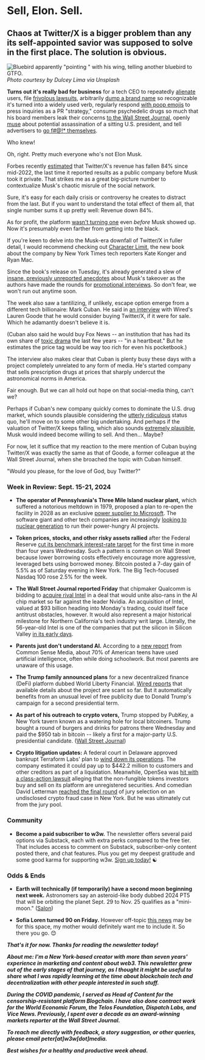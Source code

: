 # Sell, Elon. Sell.
## Chaos at Twitter/X is a bigger problem than any its self-appointed savior was supposed to solve in the first place. The solution is obvious.

![Bluebird apparently "pointing " with his wing, telling another bluebird to GTFO.](https://images.unsplash.com/photo-1650423621016-4e3b97a8d37f?q=80&w=3270&auto=format&fit=crop&ixlib=rb-4.0.3&ixid=M3wxMjA3fDB8MHxwaG90by1wYWdlfHx8fGVufDB8fHx8fA%3D%3D)
*Photo courtesy by Dulcey Lima via Unsplash*

**Turns out it's really bad for business** for a tech CEO to repeatedly [alienate](https://www.nbcnews.com/tech/elon-musk-black-twitter-influencers-hate-speech-rcna59474) users, file [frivolous lawsuits](https://www.nbcnews.com/tech/tech-news/elon-musk-x-twitter-ccdh-lawsuit-rcna144960), arbitrarily [dump a brand name](https://www.forbes.com/sites/marcuscollins/2023/07/30/the-real-lesson-to-be-learned-from-twitters-rebrand/) so recognizable it's turned into a widely used verb, regularly respond [with poop emojis](https://mashable.com/article/twitter-press-poop-emoji) to press inquiries as a PR "strategy," consume psychedelic drugs so much that his board members leak their concerns [to the Wall Street Journal](https://www.wsj.com/business/elon-musk-illegal-drugs-e826a9e1?st=qxMiDo&reflink=desktopwebshare_permalink), openly [muse](https://www.msn.com/en-us/news/other/secret-service-is-investigating-elon-musk-s-biden-kamala-assassination-tweet/ar-AA1qR5Q4) about potential assassination of a sitting U.S. president, and tell advertisers to [go f#@!* themselves](https://www.theverge.com/2023/11/29/23981928/elon-musk-ad-boycott-go-fuck-yourself-destroy-x).

Who knew!

Oh, right. Pretty much everyone who's not Elon Musk.

Forbes recently [estimated](https://news.google.com/read/CBMitAFBVV95cUxPZ2laOFZvU3Z5VmptTktmdWNEQWZOQkh1dk93a19BcHcwZURia2lQdVU2UHp0blVaSWFTYXBaTm90U3EtZXIyRG51UnFKN2tFY3l3U2xkazh0NnQtTTZ1LTN1c0F3UVlyTHdXUUJFWlZYd3RKZTg1cHJXT2F0ckoxWDZvOXhfMjdmWmJ1RDAxMDNzTFZjTTBkYXVlLUt4ZGhPbHRmdmhfYVRGSV9KbFFoSTUyYjU?hl=en-US&gl=US&ceid=US%3Aen) that Twitter/X's revenue has fallen 84% since mid-2022, the last time it reported results as a public company before Musk took it private. That strikes me as a great big-picture number to contextualize Musk's chaotic misrule of the social network.

Sure, it's easy for each daily crisis or controversy he creates to distract from the last. But if you want to understand the total effect of them all, that single number sums it up pretty well: Revenue down 84%.

As for profit, the platform [wasn't turning one](https://www.npr.org/2022/07/22/1112821653/twitter-earnings-2-quarter) even *before* Musk showed up. Now it's presumably even farther from getting into the black.

If you're keen to delve into the Musk-era downfall of Twitter/X in fuller detail, I would recommend checking out [Character Limit](https://www.amazon.com/Character-Limit-Elon-Destroyed-Twitter/dp/B0CXB7DKWP/ref=sr_1_1?sr=8-1), the new book about the company by New York Times tech reporters Kate Konger and Ryan Mac.

Since the book's release on Tuesday, it's already generated a slew of [insane, previously unreported anecdotes](https://www.msn.com/en-us/money/news/new-book-reveals-elon-musks-twitter-buy-fumble-and-mix-up-over-grimes-baby-name/ar-AA1qAkMF) about Musk's takeover as the authors have made the rounds for [promotional interviews](https://www.cnbc.com/video/2024/09/17/elon-musks-x-is-a-financial-disaster-co-authors-of-new-book-character-limit-say.html?os=os). So don't fear, we won't run out anytime soon.

The week also saw a tantilizing, if unlikely, escape option emerge from a different tech billionaire: Mark Cuban. He said in [an interview](https://news.google.com/read/CBMi0wFBVV95cUxObHBCZnp3aS00LWRHTEpTUGFNOVA3RUZ4SFpVekYzeEtPanJlT3ctdUdpVnBtajVDTV82dEJ5Vkx5dVREdXdTWmxoM1ZhT3FaWFVuUzFKcTNTM0NUWENZLWtsUFlEdnZyVUpRc0d4X2pwZ3g2R2JfMlVrVGM3MGR4OVU2OXppUXVCSExpb3pfSWl3QmdUc2FfSG5Va2FLeGoxMHBtREhCRURfTm9jTG54M3JHX3ZqU1dqanNLTDJxMm9CUUg5LXliVUp6eWREbWRITWV3?hl=en-US&gl=US&ceid=US%3Aen) with Wired's Lauren Goode that he would consider buying Twitter/X, if it were for sale. Which he adamantly doesn't believe it is.

(Cuban also said he would buy Fox News --  an institution that has had its own share of [toxic drama](https://www.reuters.com/legal/dominions-defamation-case-against-fox-poised-trial-after-delay-2023-04-18/) the last few years -- "in a heartbeat." But he estimates the price tag would be way too rich for even his pocketbook.)

The interview also makes clear that Cuban is plenty busy these days with a project completely unrelated to any form of media. He's started company that sells prescription drugs at prices that sharply undercut the astronomical norms in America.

Fair enough. But we can all hold out hope on that social-media thing, can't we?

Perhaps if Cuban's new company quickly comes to dominate the U.S. drug market, which sounds plausible considering the [utterly ridiculous](https://www.youtube.com/watch?v=25Tg41ZdjUk) status quo, he'll move on to some other big undertaking. And perhaps if the valuation of Twitter/X keeps falling, which also sounds [extremely plausible](https://arstechnica.com/tech-policy/2024/01/since-elon-musks-twitter-purchase-firm-reportedly-lost-72-of-its-value/), Musk would indeed become willing to sell. And then... Maybe?

For now, let it suffice that my reaction to the mere mention of Cuban buying Twitter/X was exactly the same as that of Goode, a former colleague at the Wall Street Journal, when she broached the topic with Cuban himself.

"Would you please, for the love of God, buy Twitter?"

### Week in Review: Sept. 15-21, 2024

- **The operator of Pennsylvania's Three Mile Island nuclear plant,** which suffered a notorious meltdown in 1979, proposed a plan to re-open the facility in 2028 as an exclusive [power supplier to Microsoft](https://www.cnn.com/2024/09/20/energy/three-mile-island-microsoft-ai/index.html). The software giant and other tech companies are increasingly [looking to nuclear generation](https://medium.com/@peteramckay/whos-the-power-hog-now-9b4dbb973a1e) to run their power-hungry AI projects.

- **Token prices, stocks, and other risky assets rallied** after the Federal Reserve [cut its benchmark interest-rate target](https://www.msn.com/en-us/money/markets/heres-how-the-feds-rate-cut-today-may-impact-your-finances/ar-AA1qHlD4) for the first time in more than four years Wednesday. Such a pattern is common on Wall Street because lower borrowing costs effectively encourage more aggressive, leveraged bets using borrowed money. Bitcoin posted a 7-day gain of 5.5% as of Saturday evening in New York. The Big Tech-focused Nasdaq 100 rose 2.5% for the week.

- **The Wall Street Journal reported Friday** that chipmaker Qualcomm is bidding to [acquire rival Intel](https://www.wsj.com/business/deals/qualcomm-approached-intel-about-a-takeover-in-recent-days-fa114f9d?st=Cwx6DX&reflink=desktopwebshare_permalink) in a deal that would unite also-rans in the AI chip market so far against the leader Nvidia. An acquisition of Intel, valued at $93 billion heading into Monday's trading, could itself face antitrust obstacles, however. It would also represent a major historical milestone for Northern California's tech industry writ large. Literally, the 56-year-old Intel is one of the companies that put the silicon in Silicon Valley [in its early days](https://en.wikipedia.org/wiki/Timeline_of_Intel).

- **Parents just don't understand AI.** According to a [new report](https://www.commonsensemedia.org/sites/default/files/research/report/2024-the-dawn-of-the-ai-era_final-release-for-web.pdf) from Common Sense Media, about 70% of American teens have used artificial intelligence, often while doing schoolwork. But most parents are unaware of this usage.

- **The Trump family announced plans** for a new decentralized finance (DeFi) platform dubbed World Liberty Financial. [Wired reports](https://www.wired.com/story/trump-world-liberty-financial-crypto-defi/) that available details about the project are scant so far. But it automatically benefits from an unusual level of free publicity due to Donald Trump's campaign for a second presidential term.

- **As part of his outreach to crypto voters,** Trump stopped by PubKey, a New York tavern known as a watering hole for local bitcoiners. Trump bought a round of burgers and drinks for patrons there Wednesday and paid the $950 tab in bitcoin -- likely a first for a major-party U.S. presidential candidate. ([Wall Street Journal](https://www.wsj.com/politics/elections/that-time-donald-trump-walked-into-a-bar-and-bought-a-round-using-bitcoin-92cf6dd0?reflink=desktopwebshare_permalink))

- **Crypto litigation updates:** A federal court in Delaware approved bankrupt Terraform Labs' plan to [wind down its operations](https://www.reuters.com/technology/terraform-labs-approved-bankruptcy-wind-down-after-us-sec-settlement-2024-09-19/). The company estimated it could pay up to $442.2 million to customers and other creditors as part of a liquidation. Meanwhile, OpenSea was [hit with a class-action lawsuit](https://decrypt.co/250564/opensea-nft-marketplace-class-action-suit-securities) alleging that the non-fungible tokens investors buy and sell on its platform are unregistered securities. And comedian David Letterman [reached the final round](https://abcnews.go.com/US/wireStory/jury-duty-david-letterman-auditioned-role-113743856) of jury selection on an undisclosed crypto fraud case in New York. But he was ultimately cut from the jury pool.

### Community

- **Become a paid subscriber to w3w.** The newsletter offers several paid options via Substack, each with extra perks compared to the free tier. That includes access to comment on Substack, subscriber-only content posted there, and chat features. Plus you get my deepest gratitude and some good karma for supporting w3w. [Sign up today!](https://w3wnews.substack/subscribe) ☯️

### Odds & Ends

- **Earth will technically (if temporarily) have a second moon beginning next week.** Astronomers say an asteroid-like body dubbed 2024 PT5 that will be orbiting the planet Sept. 29 to Nov. 25 qualifies as a "mini-moon." ([Salon](https://www.salon.com/2024/09/20/lunar-guest-earth-is-getting-a-second-moon-for-two-months/))

- **Sofia Loren turned 90 on Friday.** However off-topic [this news](https://www.yahoo.com/news/sophia-loren-turns-90-italian-124521422.html) may be for this space, my mother would definitely want me to include it. So there you go. 😊

_**That's it for now. Thanks for reading the newsletter today!**_

_**About me: I'm a New York-based creator with more than seven years' experience in marketing and content about web3. This newsletter grew out of the early stages of that journey, as I thought it might be useful to share what I was rapidly learning at the time about blockchain tech and decentralization with other people interested in such stuff.**_

 _**During the COVID pandemic, I served as Head of Content for the censorship-resistant platform Blogchain. I have also done contract work for the World Economic Forum, the Telos Foundation, Dispatch Labs, and Vice News. Previously, I spent over a decade as an award-winning markets reporter at the Wall Street Journal.**_

 _**To reach me directly with feedback, a story suggestion, or other queries, please email peter[at]w3w[dot]media.**_

 _**Best wishes for a healthy and productive week ahead.**_
